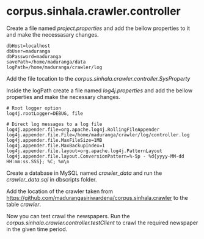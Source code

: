 corpus.sinhala.crawler.controller
=================================

Create a file named *project.properties* and add the bellow properties to it and make the necessasary changes.

    dbHost=localhost
    dbUser=maduranga
    dbPassword=maduranga
    savePath=/home/maduranga/data
    logPath=/home/maduranga/crawler/log

Add the file tocation to the *corpus.sinhala.crawler.controller.SysProperty*

Inside the logPath create a file named *log4j.properties* and add the bellow properties and make the necessary changes.

    # Root logger option
    log4j.rootLogger=DEBUG, file
    
    # Direct log messages to a log file
    log4j.appender.file=org.apache.log4j.RollingFileAppender
    log4j.appender.file.File=/home/maduranga/crawler/log/controller.log
    log4j.appender.file.MaxFileSize=1MB
    log4j.appender.file.MaxBackupIndex=1
    log4j.appender.file.layout=org.apache.log4j.PatternLayout
    log4j.appender.file.layout.ConversionPattern=%-5p - %d{yyyy-MM-dd HH:mm:ss.SSS}; %C; %m\n 

Create a database in MySQL named *crawler_data* and run the *crawler_data.sql* in dbscripts folder.

Add the location of the crawler taken from https://github.com/madurangasiriwardena/corpus.sinhala.crawler to the table *crawler*.

Now you can test crawl the newspapers.
Run the *corpus.sinhala.crawler.controller.testClient* to crawl the required newspaper in the given time period.
